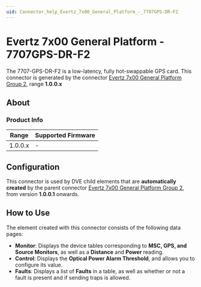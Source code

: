 ```yaml
---
uid: Connector_help_Evertz_7x00_General_Platform_-_7707GPS-DR-F2
---
```


# Evertz 7x00 General Platform - 7707GPS-DR-F2

The 7707-GPS-DR-F2 is a low-latency, fully hot-swappable GPS card. This connector is generated by the connector [Evertz 7x00 General Platform Group 2](xref:Connector_help_Evertz_7x00_General_Platform_Group_2), range **1.0.0.x**

## About

### Product Info

| **Range** | **Supported Firmware** |
|-----------|------------------------|
| 1.0.0.x   | \-                     |

## Configuration

This connector is used by DVE child elements that are **automatically created** by the parent connector [Evertz 7x00 General Platform Group 2](xref:Connector_help_Evertz_7x00_General_Platform_Group_2), from version **1.0.0.1** onwards.

## How to Use

The element created with this connector consists of the following data pages:

- **Monitor**: Displays the device tables corresponding to **MSC, GPS, and Source Monitors**, as well as a **Distance** and **Power** reading.
- **Control**: Displays the **Optical Power Alarm Threshold**, and allows you to configure its value.
- **Faults**: Displays a list of **Faults** in a table, as well as whether or not a fault is present and if sending traps is allowed.
